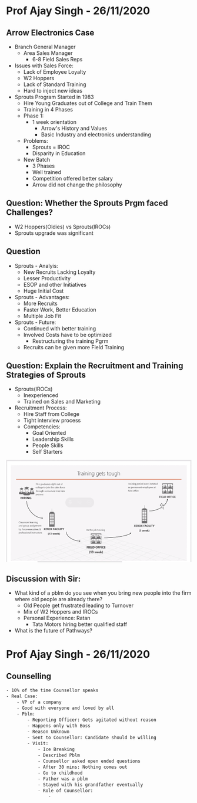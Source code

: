 # Prof Ajay Singh - 26/11/2020

## Arrow Electronics Case
- Branch General Manager
	- Area Sales Manager
		- 6-8 Field Sales Reps
- Issues with Sales Force:
	- Lack of Employee Loyalty
	- W2 Hoppers
	- Lack of Standard Training
	- Hard to inject new ideas
- Sprouts Program Started in 1983
	- Hire Young Graduates out of College and Train Them
	- Training in 4 Phases
	- Phase 1:
		- 1 week orientation
			- Arrow's History and Values
			- Basic Industry and electronics understanding
	- Problems:
		- Sprouts = IROC
		- Disparity in Education
	- New Batch
		- 3 Phases
		- Well trained
		- Competition offered better salary
		- Arrow did not change the philosophy

## Question: Whether the Sprouts Prgm faced Challenges?
- W2 Hoppers(Oldies) vs Sprouts(IROCs)
- Sprouts upgrade was significant

## Question
- Sprouts - Analyis:
	- New Recruits Lacking Loyalty
	- Lesser Productivity
	- ESOP and other Initiatives
	- Huge Initial Cost
- Sprouts - Advantages:
	- More Recruits
	- Faster Work, Better Education
	- Multiple Job Fit
- Sprouts - Future:
	- Continued with better training
	- Involved Costs have to be optimized
		- Restructuring the training Pgrm
	- Recruits can be given more Field Training

## Question: Explain the Recruitment and Training Strategies of Sprouts
- Sprouts(IROCs)
	- Inexperienced
	- Trained on Sales and Marketing
- Recruitment Process:
	- Hire Staff from College
	- Tight interview process
	- Competencies:
		- Goal Oriented
		- Leadership Skills
		- People Skills
		- Self Starters

<img src="https://github.com/vasudev89/Term2-HRM/blob/master/Sprouts%20New%20Program.PNG">

## Discussion with Sir:
- What kind of a pblm do you see when you bring new people into the firm where old people are already there?
	- Old People get frustrated leading to Turnover
	- Mix of W2 Hoppers and IROCs
	- Personal Experience: Ratan
		- Tata Motors hiring better qualified staff
- What is the future of Pathways?

# Prof Ajay Singh - 26/11/2020

## Counselling
	- 10% of the time Counsellor speaks
	- Real Case:
		- VP of a company
		- Good with everyone and loved by all
		- Pblm: 
			- Reporting Officer: Gets agitated without reason
			- Happens only with Boss
			- Reason Unknown
			- Sent to Counsellor: Candidate should be willing
			- Visit:
				- Ice Breaking
				- Described Pblm
				- Counsellor asked open ended questions
				- After 30 mins: Nothing comes out
				- Go to childhood
				- Father was a pblm
				- Stayed with his grandfather eventually
				- Role of Counsellor:
					- 